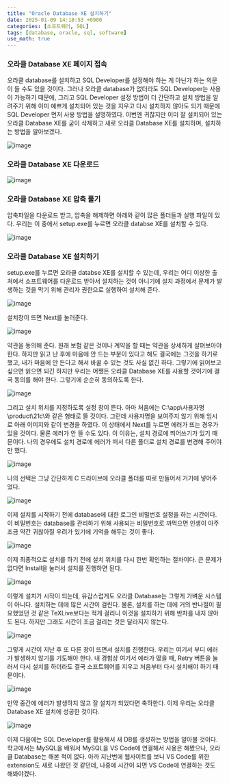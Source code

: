 ```yaml
---
title: "Oracle Database XE 설치하기"
date: 2025-01-09 14:18:53 +0900
categories: [소프트웨어, SQL]
tags: [database, oracle, sql, software]
use_math: true
---
```


### 오라클 Database XE 페이지 접속
오라클 database를 설치하고 SQL Developer를 설정해야 하는 게 아닌가 하는 의문이 들 수도 있을 것이다. 그러나 오라클 database가 없더라도 SQL Developer는 사용이 가능하기 때문에, 그리고 SQL Developer 설정 방법이 더 간단하고 설치 방법을 알려주기 위해 이미 예쁘게 설치되어 있는 것을 지우고 다시 설치하지 않아도 되기 때문에 SQL Developer 먼저 사용 방법을 설명하였다. 이번엔 귀찮지만 이미 잘 설치되어 있는 오라클 Database XE를 굳이 삭제하고 새로 오라클 Database XE를 설치하며, 설치하는 방법을 알아보겠다.

![image](https://www.dropbox.com/scl/fi/qsyztoiar75ywko5c7knk/2501090002-1.jpg?rlkey=l0rs5ioiznptxc55q3dyc2omv&st=8w26wk32&raw=1)

### 오라클 Database XE 다운로드


![image](https://www.dropbox.com/scl/fi/iutxds0vi9h4707wjx432/2501090002-2.jpg?rlkey=wlxaf9a2zc6krh9nt7dohtwxu&st=2xkgmtra&raw=1)

### 오라클 Database XE 압축 풀기
압축파일을 다운로드 받고, 압축을 해제하면 아래와 같이 많은 폴더들과 실행 파일이 있다. 우리는 이 중에서 setup.exe를 누르면 오라클 databse XE를 설치할 수 있다.

![image](https://www.dropbox.com/scl/fi/eqw9ly69am1p9beacjrbq/2501090002-3.jpg?rlkey=b6v0l2o6869wquk2qlrxhaqpw&st=o0f188m0&raw=1)

### 오라클 Database XE 설치하기
setup.exe를 누르면 오라클 databse XE를 설치할 수 있는데, 우리는 어디 이상한 출처에서 소프트웨어를 다운로드 받아서 설치하는 것이 아니기에 설치 과정에서 문제가 발생하는 것을 막기 위해 관리자 권한으로 실행하여 설치해 준다.

![image](https://www.dropbox.com/scl/fi/lwatfz5vfjaqj2g0avx8z/2501090002-4.jpg?rlkey=xdpn803g622awti23tkc3rzky&st=hvb4m7lf&raw=1)

설치창이 뜨면 Next를 눌러준다.

![image](https://www.dropbox.com/scl/fi/pg9e1dpwuy7gmie28ige2/2501090002-5.jpg?rlkey=raspggowmfx3p1hgi46ydl3ie&st=107rlf5d&raw=1)

약관을 동의해 준다. 원래 보험 같은 것이나 계약을 할 때는 약관을 상세하게 살펴보아야 한다. 하지만 읽고 난 후에 마음에 안 드는 부분이 있다고 해도 결국에는 그것을 하기로 했고, 내가 마음에 안 든다고 해서 바꿀 수 있는 것도 사실 없긴 하다. 그렇기에 읽어보고 싶으면 읽으면 되긴 하지만 우리는 어쨌든 오라클 Database XE를 사용할 것이기에 결국 동의를 해야 한다. 그렇기에 순순히 동의하도록 한다.

![image](https://www.dropbox.com/scl/fi/ybbsli2thjq35ikg3m2yy/2501090002-6.jpg?rlkey=rgh2kichckkdow37apxihu1wb&st=sassqn1y&raw=1)

그리고 설치 위치를 지정하도록 설정 창이 뜬다. 아마 처음에는 C:\app\사용자명\product\21c\와 같은 형태로 뜰 것이다. 그런데 사용자명을 보여주지 않기 위해 임시로 아래 이미지와 같이 변경을 하였다. 이 상태에서 Next를 누르면 에러가 뜨는 경우가 있을 것이다. 물론 에러가 안 뜰 수도 있다. 이 이유는, 설치 경로에 띄어쓰기가 있기 때문이다. 나의 경우에도 설치 경로에 에러가 떠서 다른 폴더로 설치 경로를 변경해 주어야만 했다.

![image](https://www.dropbox.com/scl/fi/fikansq7usbnr8ys81x0n/2501090002-7.jpg?rlkey=0lqlecxuny0an0nmvzb9vo4t9&st=phuh99el&raw=1)

나의 선택은 그냥 간단하게 C 드라이브에 오라클 폴더를 따로 만들어서 거기에 넣어주었다.

![image](https://www.dropbox.com/scl/fi/rqv4qjjoixtcum8t0ncw3/2501090002-8.jpg?rlkey=xtjd4i92k3c5yboc12cyc0pvy&st=bwlw4ig2&raw=1)

이제 설치를 시작하기 전에 database에 대한 로그인 비밀번호 설정을 하는 시간이다. 이 비밀번호는 database를 관리하기 위해 사용되는 비밀번호로 까먹으면 인생이 아주 조금 약간 귀찮아질 우려가 있기에 기억을 해두는 것이 좋다.

![image](https://www.dropbox.com/scl/fi/dzdl7qx8rijg7paotzti2/2501090002-9.jpg?rlkey=4lvz42n20p4mkokb0gze0vgv2&st=9h3fs1ry&raw=1)

이제 최종적으로 설치를 하기 전에 설치 위치를 다시 한번 확인하는 절차이다. 큰 문제가 없다면 Install을 눌러서 설치를 진행하면 된다. 

![image](https://www.dropbox.com/scl/fi/l3os2dt7nmwu0nd328q52/2501090002-10.jpg?rlkey=x3mgxwr5g4ag5cyk9il4birh9&st=0rgr9ryn&raw=1)

이렇게 설치가 시작이 되는데, 유감스럽게도 오라클 Database는 그렇게 가벼운 시스템이 아니다. 설치하는 데에 많은 시간이 걸린다. 물론, 설치를 하는 데에 거의 반나절이 필요했었던 것 같은 TeXLive보다는 적게 걸리니 이것을 설치하기 위해 반차를 내지 않아도 된다. 하지만 그래도 시간이 조금 걸리는 것은 달라지지 않는다.

![image](https://www.dropbox.com/scl/fi/ib100nuk7n9lsvy24cscy/2501090002-11.jpg?rlkey=zorydqfgvl0wreh4s5ceeolkg&st=v1xbd6vc&raw=1)

그렇게 시간이 지난 후 또 다른 창이 뜨면서 설치를 진행한다. 우리는 여기서 부디 에러가 발생하지 않기를 기도해야 한다. 내 경험상 여기서 에러가 떴을 때, Retry 버튼을 눌러서 다시 설치를 하더라도 결국 소프트웨어를 지우고 처음부터 다시 설치해야 하기 때문이다.

![image](https://www.dropbox.com/scl/fi/xs5xfc5qcc9bva90lfy37/2501090002-12.jpg?rlkey=qnnfswvusd93us0a27di5n21s&st=rpzg3mgb&raw=1)

만약 중간에 에러가 발생하지 않고 잘 설치가 되었다면 축하한다. 이제 우리는 오라클 Database XE 설치에 성공한 것이다.

![image](https://www.dropbox.com/scl/fi/qph26w9lkuuu0qwzpg0dh/2501090002-13.jpg?rlkey=nezg0w7bpa1y9qzybnkfo2slr&st=c55n7qqw&raw=1)

이제 다음에는 SQL Developer를 활용해서 새 DB를 생성하는 방법을 알아볼 것이다. 학교에서는 MySQL을 배워서 MySQL을 VS Code에 연결해서 사용은 해봤으나, 오라클 Database는 해본 적이 없다. 아까 지난번에 웹사이트를 보니 VS Code를 위한 extension도 새로 나왔던 것 같던데, 나중에 시간이 되면 VS Code에 연결하는 것도 해봐야겠다.